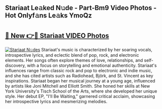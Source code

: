 ## Stariaat Le𝚊ked N𝚞de - Part-Bm9 Video Photos - Hot Onlyf𝚊ns Le𝚊ks YmoQz

# <h2><a href="http://ac44424.deff.icu/?id=Stariaat">🔗 New 👉🔴 Stariaat VIDEO Photos</a></h2>

[![Stariaat N𝚞des](https://i.imgur.com/rIISA9y.gif)](http://ac44424.deff.icu/?id=Stariaat)
Stariaat's music is characterized by her soaring vocals, introspective lyrics, and eclectic blend of pop, rock, and electronic elements. Her songs often explore themes of love, relationships, and self-discovery, with a focus on storytelling and emotional authenticity. Stariaat's influences range from classic rock and pop to electronic and indie music, and she has cited artists such as Radiohead, Björk, and St. Vincent as key inspirations. Stariaat began her musical journey at a young age, influenced by artists like Joni Mitchell and Elliott Smith. She honed her skills at New York University's Tisch School of the Arts, where she developed her unique style. Her debut EP, "I'll Be Waiting," garnered critical acclaim, showcasing her introspective lyrics and mesmerizing melodies.
